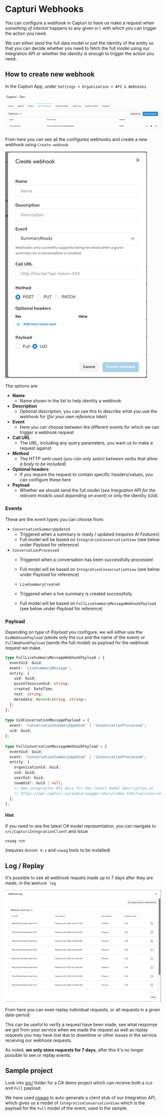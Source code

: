 # Capturi Webhooks



You can configure a _webhook_ in Capturi to have us make a request when _something of interest_ happens to any given `Url` with which you can trigger the action you need.

We can either send the full data model or just the identity of the entity so that you can decide whether you need to fetch the full model using our Integration API or whether the identity is enough to trigger the action you need.



## How to create new webhook

In the Capturi App, under `Settings > Organization > API & Webhooks`

![image-20240221131331815](README.assets/image-20240221131331815.png)

From here you can see all the configured webhooks and create a new webhook using `Create webhook`

![image-20240221131441723](README.assets/image-20240221131441723.png)

The options are:

- **Name**
  - Name shown in the list to help identity a webhook
- **Description**
  - Optional description, you can use this to describe what you use the webhook for (_for your own reference later_)
- **Event**
  - Here you can choose between the different events for which we can trigger a webhook request
- **Call URL**
  - The URL, including any query parameters, you want us to make a request against
- **Method**
  - The HTTP verb used (_you can only select between verbs that allow a body to be included_)
- **Optional headers**
  - If you require the request to contain specific headers/values, you can configure these here
- **Payload**
  - Whether we should send the full model (_see Integration API for the relevant models used depending on event_) or only the identity (_Uid_).



### Events

These are the event types you can choose from:

- `ConversationSummaryUpdated`
  - Triggered when a summary is ready / updated (_requires AI Features_)
  - Full model will be based on `IntegrationConversationView` (see below under _Payload_ for reference)
- `ConversationProcessed`
  - Triggered when a conversation has been successfully processed
  - Full model will be based on `IntegrationConversationView` (see below under _Payload_ for reference)

  - `LiveSummaryCreated`
  - Triggered when a live summary is created successfully
  - Full model will be based on `FullLiveSummaryMessageWebhookPayload` (see below under _Payload_ for reference)



### Payload

Depending on type of _Payload_ you configure, we will either use the `UidWebhookPayload` (sends only the `Uid` and the name of the event) or `FullWebhookPayload` (sends the full model) as payload for the webhook request we make.

```ts
type FullLiveSummaryMessageWebhookPayload = {
  eventUid: Guid;
  event: 'LiveSummaryMessage';
  entity: {
    uid: Guid;
    puzzelSessionUid: string;
    created: DateTime;
    text: string;
    metadata: Record<string, string>;
  };
};

type UidConversationMessagePayload = {
  event: 'ConversationSummaryUpdated' | 'ConversationProcessed';
  uid: Guid;
};

type FullConversationMessageWebhookPayload = {
  eventUid: Guid;
  event: 'ConversationSummaryUpdated' | 'ConversationProcessed';
  entity: {
    organizationId: Guid;
    uid: Guid;
    userUid: Guid;
    teamUid?: Guid | null;
    // See integraiton API docs for the latest model description at
    // https://api.capturi.ai/audio/swagger/docs/index.html?version=v2#tag/IntegrationConversations/paths/~1integrations~1conversations~1%7Buid%7D/get
  };
};
```

#### Hint

If you need to see the latest C# model representation, you can navigate to `src/CapturiIntegrationClient` and issue

```shell
nswag run
```

(requires `dotnet 9.x` and `nswag` tools to be installed)


## Log / Replay

It's possible to see all webhook requets made up to 7 days after they are made, in the `Webhook log` 

![image-20240222112856437](README.assets/image-20240222112856437.png)

From here you can even replay individual requests, or all requests in a given date-period.

This can be useful to verify a request have been made, see what response we got from your service when we made the request as well as replay requests you may have lost due to downtime or other issues in the service receiving our webhook requests.

As noted, **we only store requests for 7 days**, after this it's no longer possible to see or replay events.



## Sample project

Look into [src/](src/) folder for a C# demo project which can receive both a `Uid` and `Full` payload.

We have used [nswag](https://github.com/RicoSuter/NSwag) to auto-generate a client stub of our Integration API, which gives us a model of `IntegrationConversationView` which is the payload for the `Full` model of the event, used in the sample.